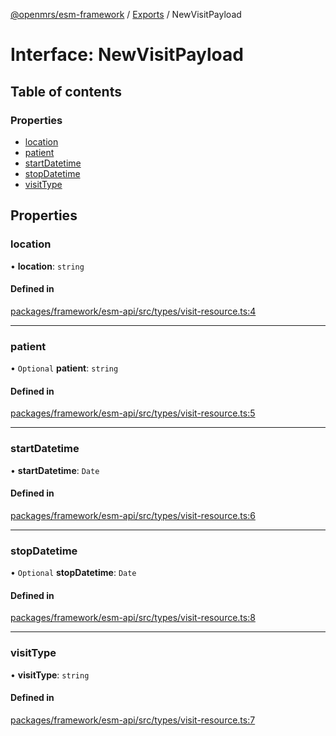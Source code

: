 [@openmrs/esm-framework](../API.md) / [Exports](../modules.md) / NewVisitPayload

# Interface: NewVisitPayload

## Table of contents

### Properties

- [location](newvisitpayload.md#location)
- [patient](newvisitpayload.md#patient)
- [startDatetime](newvisitpayload.md#startdatetime)
- [stopDatetime](newvisitpayload.md#stopdatetime)
- [visitType](newvisitpayload.md#visittype)

## Properties

### location

• **location**: `string`

#### Defined in

[packages/framework/esm-api/src/types/visit-resource.ts:4](https://github.com/openmrs/openmrs-esm-core/blob/master/packages/framework/esm-api/src/types/visit-resource.ts#L4)

___

### patient

• `Optional` **patient**: `string`

#### Defined in

[packages/framework/esm-api/src/types/visit-resource.ts:5](https://github.com/openmrs/openmrs-esm-core/blob/master/packages/framework/esm-api/src/types/visit-resource.ts#L5)

___

### startDatetime

• **startDatetime**: `Date`

#### Defined in

[packages/framework/esm-api/src/types/visit-resource.ts:6](https://github.com/openmrs/openmrs-esm-core/blob/master/packages/framework/esm-api/src/types/visit-resource.ts#L6)

___

### stopDatetime

• `Optional` **stopDatetime**: `Date`

#### Defined in

[packages/framework/esm-api/src/types/visit-resource.ts:8](https://github.com/openmrs/openmrs-esm-core/blob/master/packages/framework/esm-api/src/types/visit-resource.ts#L8)

___

### visitType

• **visitType**: `string`

#### Defined in

[packages/framework/esm-api/src/types/visit-resource.ts:7](https://github.com/openmrs/openmrs-esm-core/blob/master/packages/framework/esm-api/src/types/visit-resource.ts#L7)
